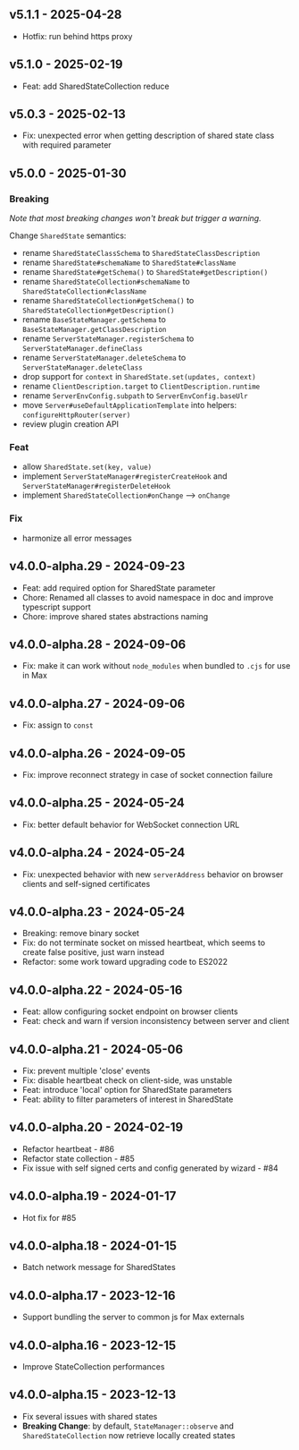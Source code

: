 ## v5.1.1 - 2025-04-28

- Hotfix: run behind https proxy

## v5.1.0 - 2025-02-19

- Feat: add SharedStateCollection reduce

## v5.0.3 - 2025-02-13

- Fix: unexpected error when getting description of shared state class with required parameter

## v5.0.0 - 2025-01-30

### Breaking

_Note that most breaking changes won't break but trigger a warning._

Change `SharedState` semantics:

- rename `SharedStateClassSchema` to `SharedStateClassDescription`
- rename `SharedState#schemaName` to `SharedState#className`
- rename `SharedState#getSchema()` to `SharedState#getDescription()`
- rename `SharedStateCollection#schemaName` to `SharedStateCollection#className`
- rename `SharedStateCollection#getSchema()` to `SharedStateCollection#getDescription()`
- rename `BaseStateManager.getSchema` to `BaseStateManager.getClassDescription`
- rename `ServerStateManager.registerSchema` to `ServerStateManager.defineClass`
- rename `ServerStateManager.deleteSchema` to `ServerStateManager.deleteClass`
- drop support for `context` in `SharedState.set(updates, context)`
- rename `ClientDescription.target` to `ClientDescription.runtime`
- rename `ServerEnvConfig.subpath` to `ServerEnvConfig.baseUlr`
- move `Server#useDefaultApplicationTemplate` into helpers: `configureHttpRouter(server)`
- review plugin creation API

### Feat

- allow `SharedState.set(key, value)`
- implement `ServerStateManager#registerCreateHook` and `ServerStateManager#registerDeleteHook`
- implement `SharedStateCollection#onChange` --> `onChange`

### Fix

- harmonize all error messages

## v4.0.0-alpha.29 - 2024-09-23

- Feat: add required option for SharedState parameter
- Chore: Renamed all classes to avoid namespace in doc and improve typescript support
- Chore: improve shared states abstractions naming

## v4.0.0-alpha.28 - 2024-09-06

- Fix: make it can work without `node_modules` when bundled to `.cjs` for use in Max

## v4.0.0-alpha.27 - 2024-09-06

- Fix: assign to `const`

## v4.0.0-alpha.26 - 2024-09-05

- Fix: improve reconnect strategy in case of socket connection failure

## v4.0.0-alpha.25 - 2024-05-24

- Fix: better default behavior for WebSocket connection URL

## v4.0.0-alpha.24 - 2024-05-24

- Fix: unexpected behavior with new `serverAddress` behavior on browser clients and self-signed certificates

## v4.0.0-alpha.23 - 2024-05-24

- Breaking: remove binary socket
- Fix: do not terminate socket on missed heartbeat, which seems to create false positive, just warn instead
- Refactor: some work toward upgrading code to ES2022

## v4.0.0-alpha.22 - 2024-05-16

- Feat: allow configuring socket endpoint on browser clients
- Feat: check and warn if version inconsistency between server and client

## v4.0.0-alpha.21 - 2024-05-06

- Fix: prevent multiple 'close' events
- Fix: disable heartbeat check on client-side, was unstable
- Feat: introduce 'local' option for SharedState parameters
- Feat: ability to filter parameters of interest in SharedState

## v4.0.0-alpha.20 - 2024-02-19

- Refactor heartbeat - #86
- Refactor state collection - #85
- Fix issue with self signed certs and config generated by wizard - #84

## v4.0.0-alpha.19 - 2024-01-17

- Hot fix for #85

## v4.0.0-alpha.18 - 2024-01-15

- Batch network message for SharedStates

## v4.0.0-alpha.17 - 2023-12-16

- Support bundling the server to common js for Max externals

## v4.0.0-alpha.16 - 2023-12-15

- Improve StateCollection performances

## v4.0.0-alpha.15 - 2023-12-13

- Fix several issues with shared states
- **Breaking Change**: by default, `StateManager::observe` and `SharedStateCollection` now retrieve locally created states
